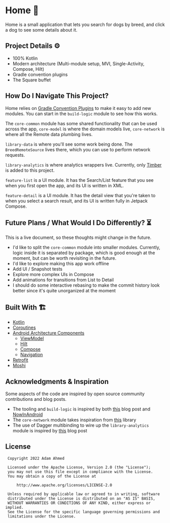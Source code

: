 # Home 🐶

Home is a small application that lets you search for dogs by breed, and click a dog to see 
some details about it.

## Project Details ⚙️

* 100% Kotlin
* Modern architecture (Multi-module setup, MVI, Single-Activity, Compose, Hilt)
* Gradle convention plugins
* The Square buffet

## How Do I Navigate This Project?

Home relies on [Gradle Convention Plugins](https://docs.gradle.org/current/samples/sample_convention_plugins.html) to make it easy to add new modules. You can start in the `build-logic` module to see how this works.

The `core-common` module has some shared functionality that can be used across the app, `core-model` is where the domain models live, `core-network` is where all the Remote data plumbing lives. 

`library-data` is where you'll see some work being done. The `BreedRemoteSource` lives there, which you can use to perform network requests.

`library-analytics` is where analytics wrappers live. Currently, only [Timber](https://github.com/JakeWharton/timber) is added to this project.

`feature-list` is a UI module. It has the Search/List feature that you see when you first open the app, and its UI is written in XML.

`feature-detail` is a UI module. It has the detail view that you're taken to when you select a search result, and its UI is written fully in Jetpack Compose.

## Future Plans / What Would I Do Differently? ⏳

This is a live document, so these thoughts might change in the future.

- I'd like to split the `core-common` module into smaller modules. Currently, logic inside it is
separated by package, which is good enough at the moment, but can be worth revisiting in the future.
- I'd like to explore making this app work offline
- Add UI / Snapshot tests
- Explore more complex UIs in Compose
- Add animations for transitions from List to Detail
- I should do some interactive rebasing to make the commit history look better since it's quite unorganized at the moment

## Built With 🏗

- [Kotlin](https://kotlinlang.org/)
- [Coroutines](https://kotlinlang.org/docs/reference/coroutines-overview.html)
- [Android Architecture Components](https://developer.android.com/topic/libraries/architecture)
    - [ViewModel](https://developer.android.com/topic/libraries/architecture/viewmodel)
    - [Hilt](https://developer.android.com/training/dependency-injection/hilt-android)
    - [Compose](https://developer.android.com/jetpack/compose)
    - [Navigation](https://developer.android.com/guide/navigation)
- [Retrofit](https://square.github.io/retrofit/)
- [Moshi](https://github.com/square/moshi)

## Acknowledgments & Inspiration
Some aspects of the code are inspired by open source community contributions and blog posts.

- The tooling and `build-logic` is inspired by both [this](https://developer.squareup.com/blog/herding-elephants/) blog post and [NowInAndroid](https://github.com/android/nowinandroid)
- The `core-network` module takes inspiration from [this](https://github.com/skydoves/retrofit-adapters) library
- The use of Dagger multibinding to wire up the `library-analytics` module is inspired by [this](https://adambennett.dev/2021/03/intoset-dagger-multibindings-and-architecture/) blog post

## License

     Copyright 2022 Adam Ahmed

     Licensed under the Apache License, Version 2.0 (the "License");
     you may not use this file except in compliance with the License.
     You may obtain a copy of the License at

         http://www.apache.org/licenses/LICENSE-2.0

     Unless required by applicable law or agreed to in writing, software
     distributed under the License is distributed on an "AS IS" BASIS,
     WITHOUT WARRANTIES OR CONDITIONS OF ANY KIND, either express or implied.
     See the License for the specific language governing permissions and
     limitations under the License.
